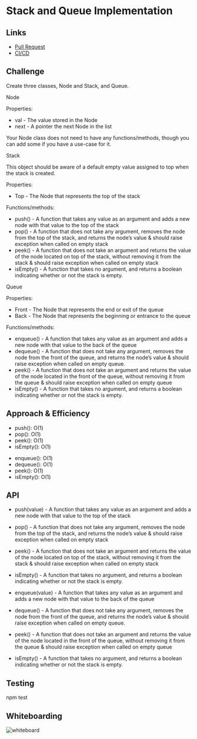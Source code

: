 # Stack and Queue Implementation

## Links

- [Pull Request](https://github.com/JoelMWatson/data-structures-and-algorithms/pull/#)
- [CI/CD](https://github.com/JoelMWatson/data-structures-and-algorithms/runs/#)

## Challenge

Create three classes, Node and Stack, and Queue.

Node

Properties:

- val - The value stored in the Node
- next - A pointer the next Node in the list

Your Node class does not need to have any functions/methods, though you can add some if you have a use-case for it.

Stack

This object should be aware of a default empty value assigned to top when the stack is created.

Properties:

- Top - The Node that represents the top of the stack

Functions/methods:

- push() - A function that takes any value as an argument and adds a new node with that value to the top of the stack
- pop() - A function that does not take any argument, removes the node from the top of the stack, and returns the node’s value & should raise exception when called on empty stack
- peek() - A function that does not take an argument and returns the value of the node located on top of the stack, without removing it from the stack & should raise exception when called on empty stack
- isEmpty() - A function that takes no argument, and returns a boolean indicating whether or not the stack is empty.

Queue

Properties:

- Front - The Node that represents the end or exit of the queue
- Back - The Node that represents the beginning or entrance to the queue

Functions/methods:

- enqueue() - A function that takes any value as an argument and adds a new node with that value to the back of the queue
- dequeue() - A function that does not take any argument, removes the node from the front of the queue, and returns the node’s value & should raise exception when called on empty queue.
- peek() - A function that does not take an argument and returns the value of the node located in the front of the queue, without removing it from the queue & should raise exception when called on empty queue
- isEmpty() - A function that takes no argument, and returns a boolean indicating whether or not the stack is empty.

## Approach & Efficiency

- push(): O(1)
- pop(): O(1)
- peek(): O(1)
- isEmpty(): O(1)

* enqueue(): O(1)
* dequeue(): O(1)
* peek(): O(1)
* isEmpty(): O(1)

## API

- push(value) - A function that takes any value as an argument and adds a new node with that value to the top of the stack
- pop() - A function that does not take any argument, removes the node from the top of the stack, and returns the node’s value & should raise exception when called on empty stack
- peek() - A function that does not take an argument and returns the value of the node located on top of the stack, without removing it from the stack & should raise exception when called on empty stack
- isEmpty() - A function that takes no argument, and returns a boolean indicating whether or not the stack is empty.

- enqueue(value) - A function that takes any value as an argument and adds a new node with that value to the back of the queue
- dequeue() - A function that does not take any argument, removes the node from the front of the queue, and returns the node’s value & should raise exception when called on empty queue.
- peek() - A function that does not take an argument and returns the value of the node located in the front of the queue, without removing it from the queue & should raise exception when called on empty queue
- isEmpty() - A function that takes no argument, and returns a boolean indicating whether or not the stack is empty.

## Testing

npm test

## Whiteboarding

![whiteboard](https://drive.google.com/uc?export=view&id=1VdxewxW7hXQqaOBuze5zx6bi2L31_pic)

